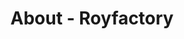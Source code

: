 ---
layout: about
navigation_title: About
title: About - Royfactory
permalink: /about/

wnick: ROY
wmail: worry1318@naver.com
wfacebook: https://fb.com/ROYZEROY24
wblog: https://royzero.tistory.com
wsign: Jinyong
wdate: 2025. 06. 25

introduce: '<p>다년간 개발 및 유지보수, 관리 등 온·오프라인 유통 프로젝트 경험으로 폭넓고 심도 있는 IT에 대한 지식을 겸비한 개발자입니다.<br/>
실무에서 다양한 시스템의 개발과 기획, 운영을 경험하며 사용자의 입장을 이해하고 기술을 적절히 해석하는 법을 배웠습니다. 특히 최근에는 AI, RPA, 데이터 기반 시스템을 주도적으로 구축하며 디지털 전환의 중심 역할을 수행했습니다.<br/><br/>
프로젝트 리더로서 기획자 이탈 상황에서도 TF를 조직하여 PLM 시스템을 재정립한 경험이 있으며, 리뷰 및 매출 분석 기반 AI 인사이트 시스템, 자산 디지털화 플랫폼 등 실질적인 성과를 이끈 바 있습니다.<br/>
저는 개발뿐 아니라 문제 정의와 개선에 적극적인 개발자이며, 사람과 기술을 잇는 가교 역할에 자부심을 가지고 일하고 있습니다.</p>'

skills_lang : [Java, Kotlin, HTML/CSS, Javascript, Python, Android]
skills_frame : [Spring Framework, Node.js, Express.js, React.js, Nexacro 17, NexacroN]
skills_infra : [Linux, Apache, Resin, JEUS, Nginx, Redis, Oracle, MS-SQL, Redis, MongoDB]
skills_etc : [OZ Report, AIReport, Diquest 4, Hyper-V]

educations : [
    [   '2004. 03',
        '2011. 02',
        '한국외국어대학교',
        '컴퓨터공학과 학사 졸업',
    ]
]

licenses : [
    [   '2025. 06',
        'ADsP',
        '한국데이터베이스진흥원',
    ],
    [   '2022. 12',
        'SQLD',
        '한국데이터베이스진흥원',
    ],
    [   '2013. 09',
        '리눅스마스터 2급',
        '한국정보통신산업협회부',
    ],
    [   '2010. 12',
        '정보처리기사',
        '한국산업인력공단',
    ],
]

experiences : [
    [   '2024. 10',
        '',
        'Sales Inventory & Guest Feedback',
        'Project Manager',
        '유통사 매출 데이터 및 리뷰 데이터를 API로 수집하여 시각화 및 감정 분석 수행. AI를 활용한 매출 예측 모델과 리뷰 키워드 추출을 통해 제조사와 바이어 간 인사이트 기반 제안을 가능케 한 시스템 구축.',
        [React, Mongo DB, Huggingface, ko-sent5-classification]
    ],
    [   '2023. 10',
        '',
        'Product Manufacture Library 구축 및 운영',
        'Project Leader',
        '제조 제품에 대한 사양 및 이미지 등 자산을 관리하는 디지털 플랫폼 구축. 바이어 대상 마케팅 지원 및 내부 정보 재활용 기반 확보.',
        [Spring Framework, Nexacro 17, MS-SQL, OZ Report, Resin, Nginx, SubVersion]
    ],
    [   '2023. 10',
        '',
        '업무 자동화 설계 및 운영 (RPA)',
        '운영자',
        '업무 반복 요소를 발굴하여 RPA 도구 기반으로 자동화. Power Automate 및 Python을 활용한 API 기반 연계 자동화 운영.',
        [Power Automate, Python, Node.js, GitHub]
    ],
    [   '2022. 06',
        '',
        'PLM 구축 및 운영',
        'Project Leader',
        '기획자 이탈 이후 TF 구성부터 시스템 재기획, 구현, 운영까지 리딩. 제품 기획~개발~승인 전 과정을 관리하는 플랫폼 구축.',
        [Spring Framework, MyBatis, Nexacro N, MS-SQL, eChart, SubVersion]
    ],
    [   '2021. 03',
        '',
        'Product Develop & Design Library 구축 및 운영',
        'Project Manager',
        '소재, 원단, 디자인 등 개발 소스를 디지털 자산으로 관리할 수 있는 내부 플랫폼 구축. 바이어 평가 화면 및 이력 조회 기능 구현.',
        [Spring Framework, Nexacro 17, MS-SQL, OZ Report, SubVersion, Hyper-V]
    ],
    [   '2021. 01',
        '2021. 03',
        '재택근무 현황 모니터링 시스템 구축',
        'Project Developer',
        '코로나 기간 내 재택근무 현황을 실시간 파악하기 위한 웹 기반 대시보드 시스템 개발.',
        [Spring Framework, MyBatis, Log4J, jQuery, Vanilla JS, JSTL, MS-SQL, SubVersion, CentOS]
    ],
    [   '2020. 12',
        '2020. 01',
        'HR 평가관리 시스템 구축',
        'Project Leader',
        'HR 성과 평가 시스템 도입 시 IT 기술 검토 및 사내 적합성 판단 및 협업 진행.',
        [HCG Jade]
    ],
    [   '2019. 04',
        '2020. 12',
        'MES System 구축',
        'Project Developer',
        'MES용 IoT Gateway 및 공장 장비 데이터 수집기 개발. Go 언어와 Redis, MQTT 기반 서버 운영.',
        [Go, Redis, MariaDB, CentOS, MQTT]
    ],
    [   '2019. 04',
        '2020. 08',
        '제조 모니터링 시스템 구축',
        'Project Developer',
        '공장 내 봉제 실적과 설비 가동률을 실시간 시각화하여 모니터링하는 시스템 개발.',
        [Spring Framework, MyBatis, Log4J, jQuery, Vanilla JS, JSTL, MariaDB, SubVersion, CentOS]
    ],
    [   '2015. 12',
        '2016. 02',
        '모바일 유통관리 시스템 구축 및 운영',
        'Project Leader',
        '모바일 기반 상품 입출고 및 재고 관리 시스템 개발. PDA 및 웹 모바일 병행 지원.',
        [Spring Framework, iBatis, Log4j, jQuery, FreeMarker, JSTL, resin, Sybase, SubVersion, HTML5, android]
    ],
    [   '2012. 12',
        '2018. 04',
        '제휴몰 연동 시스템 구축 및 운영',
        'Project Leader',
        'G마켓, 옥션, 네이버쇼핑 등 제휴몰 상품/주문 API 연동 및 스케줄링 시스템 구축 및 운영.',
        [Spring Batch, SubVersion, SOAP, Restful]
    ],
    [   '2011. 02',
        '2019. 03',
        '온라인 쇼핑몰 운영',
        'Project Developer',
        '핫트랙스몰 및 모바일몰 구축 및 리뉴얼, 검색엔진 적용, 음반 청음기 시스템 등 다양한 고객 편의 기능 개발.',
        [Spring Framework, iBatis, Log4j, jQuery, FreeMarker, JSTL, Resin, Oracls, Mariner 3, Subversion, android]
    ]
]
---
